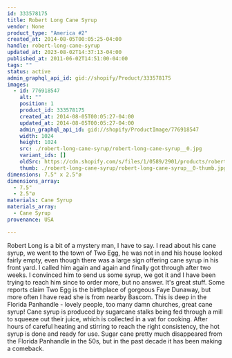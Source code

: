 ```yaml
---
id: 333578175
title: Robert Long Cane Syrup
vendor: None
product_type: "America #2"
created_at: 2014-08-05T00:05:25-04:00
handle: robert-long-cane-syrup
updated_at: 2023-08-02T14:37:13-04:00
published_at: 2011-06-02T14:51:00-04:00
tags: ""
status: active
admin_graphql_api_id: gid://shopify/Product/333578175
images:
  - id: 776918547
    alt: ""
    position: 1
    product_id: 333578175
    created_at: 2014-08-05T00:05:27-04:00
    updated_at: 2014-08-05T00:05:27-04:00
    admin_graphql_api_id: gid://shopify/ProductImage/776918547
    width: 1024
    height: 1024
    src: ./robert-long-cane-syrup/robert-long-cane-syrup__0.jpg
    variant_ids: []
    oldSrc: https://cdn.shopify.com/s/files/1/0589/2901/products/robertlong.jpeg?v=1407211527
    thumb: ./robert-long-cane-syrup/robert-long-cane-syrup__0-thumb.jpg
dimensions: 7.5" x 2.5"ø
dimensions_array:
  - 7.5"
  - 2.5"ø
materials: Cane Syrup
materials_array:
  - Cane Syrup
provenance: USA

---
```


Robert Long is a bit of a mystery man, I have to say. I read about his cane syrup, we went to the town of Two Egg, he was not in and his house looked fairly empty, even though there was a large sign offering cane syrup in his front yard. I called him again and again and finally got through after two weeks. I convinced him to send us some syrup, we got it and I have been trying to reach him since to order more, but no answer. It's great stuff. Some reports claim Two Egg is the birthplace of gorgeous Faye Dunaway, but more often I have read she is from nearby Bascom. This is deep in the Florida Panhandle - lovely people, too many damn churches, great cane syrup! Cane syrup is produced by sugarcane stalks being fed through a mill to squeeze out their juice, which is collected in a vat for cooking. After hours of careful heating and stirring to reach the right consistency, the hot syrup is done and ready for use. Sugar cane pretty much disappeared from the Florida Panhandle in the 50s, but in the past decade it has been making a comeback.